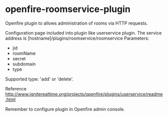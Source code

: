 openfire-roomservice-plugin
===========================

Openfire plugin to allows administration of rooms via HTTP requests.

Configuration page included into plugin like userservice plugin.
The service address is [hostname]/plugins/roomservice/roomservice
Parameters:
* jid
* roomName
* secret
* subdomain
* type

Supported type: 'add' or 'delete'.

Reference http://www.igniterealtime.org/projects/openfire/plugins/userservice/readme.html

Remember to configure plugin in Openfire admin console.
